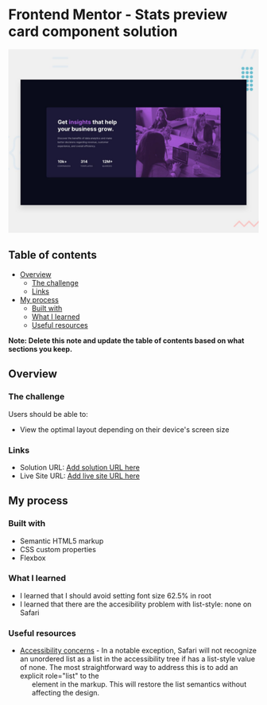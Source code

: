 # Frontend Mentor - Stats preview card component solution
![Design preview for the Advice generator app coding challenge](./design/desktop-preview.jpg)

## Table of contents

- [Overview](#overview)
  - [The challenge](#the-challenge)
  - [Links](#links)
- [My process](#my-process)
  - [Built with](#built-with)
  - [What I learned](#what-i-learned)
  - [Useful resources](#useful-resources)

**Note: Delete this note and update the table of contents based on what sections you keep.**

## Overview

### The challenge

Users should be able to:

- View the optimal layout depending on their device's screen size

### Links

- Solution URL: [Add solution URL here](https://github.com/gerichilli/frontendmentor.io/tree/main/01%20Stats%20preview%20card%20component)
- Live Site URL: [Add live site URL here](https://optimistic-engelbart-4585ab.netlify.app/)

## My process

### Built with

- Semantic HTML5 markup
- CSS custom properties
- Flexbox

### What I learned

- I learned that I should avoid setting font size 62.5% in root
- I learned that there are the accesibility problem with list-style: none on Safari

### Useful resources

- [Accessibility concerns](https://developer.mozilla.org/en-US/docs/Web/CSS/list-style#accessibility_concerns) - In a notable exception, Safari will not recognize an unordered list as a list in the accessibility tree if has a list-style value of none. The most straightforward way to address this is to add an explicit role="list" to the <ul> element in the markup. This will restore the list semantics without affecting the design.